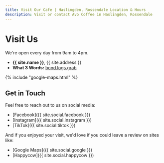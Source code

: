 ```yaml
---
title: Visit Our Cafe | Haslingden, Rossendale Location & Hours
description: Visit or contact Avo Coffee in Haslingden, Rossendale
---
```


# Visit Us

We're open every day from 9am to 4pm.

- **{{ site.name }}**, {{ site.address }}
- **What 3 Words:** [bond.logs.grab](https://w3w.co/bond.logs.grab)

{% include "google-maps.html" %}

## Get in Touch

Feel free to reach out to us on social media:

- [Facebook]({{ site.social.facebook }})
- [Instagram]({{ site.social.instagram }})
- [TikTok]({{ site.social.tiktok }})

And if you enjoyed your visit, we'd love if you could leave a review on sites like:

- [Google Maps]({{ site.social.google }})
- [Happycow]({{ site.social.happycow }})
